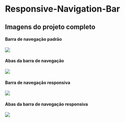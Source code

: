 ﻿# Responsive-Navigation-Bar
<h2> Imagens do projeto completo </h2>

<h4>Barra de navegação padrão</h4>
<img src="https://user-images.githubusercontent.com/78867040/192122977-708fac75-69b2-41f1-a3b0-f71fae34ba2f.PNG" />

<h4>Abas da barra de navegação</h4>
<img src="https://user-images.githubusercontent.com/78867040/192122978-b531105d-b00f-42c3-a599-b8133d754bd0.PNG" />

<h4>Barra de navegação responsiva</h4>
<img src="https://user-images.githubusercontent.com/78867040/192122979-270b688f-1867-4d51-b2ab-c2955fbbb003.PNG" />

<h4>Abas da barra de navegação responsiva</h4>
<img src="https://user-images.githubusercontent.com/78867040/192122976-b25e59ac-a5be-4afe-98c5-e4aca201fafd.PNG" />
